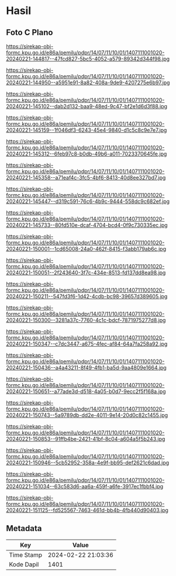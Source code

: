 # Hasil

## Foto C Plano

https://sirekap-obj-formc.kpu.go.id/e86a/pemilu/pdpr/14/07/11/10/01/1407111001020-20240221-144817--47fcd827-5bc5-4052-a579-89342d344f98.jpg

https://sirekap-obj-formc.kpu.go.id/e86a/pemilu/pdpr/14/07/11/10/01/1407111001020-20240221-144950--a5951e91-8a82-408a-9de9-4207275e6b97.jpg

https://sirekap-obj-formc.kpu.go.id/e86a/pemilu/pdpr/14/07/11/10/01/1407111001020-20240221-145102--dab2d132-baa9-48ed-9c47-bf2e1d6d3f88.jpg

https://sirekap-obj-formc.kpu.go.id/e86a/pemilu/pdpr/14/07/11/10/01/1407111001020-20240221-145159--1f046df3-6243-45e4-9840-d1c5c8c9e7e7.jpg

https://sirekap-obj-formc.kpu.go.id/e86a/pemilu/pdpr/14/07/11/10/01/1407111001020-20240221-145312--6feb97c8-b0db-49b6-a011-7023370645fe.jpg

https://sirekap-obj-formc.kpu.go.id/e86a/pemilu/pdpr/14/07/11/10/01/1407111001020-20240221-145358--a71eaf4c-3fc5-4bf6-8413-40d8ee327bd7.jpg

https://sirekap-obj-formc.kpu.go.id/e86a/pemilu/pdpr/14/07/11/10/01/1407111001020-20240221-145447--d319c591-76c6-4b9c-9444-558dc9c682ef.jpg

https://sirekap-obj-formc.kpu.go.id/e86a/pemilu/pdpr/14/07/11/10/01/1407111001020-20240221-145733--80fd510e-dcaf-4704-bcd4-0f9c730335ec.jpg

https://sirekap-obj-formc.kpu.go.id/e86a/pemilu/pdpr/14/07/11/10/01/1407111001020-20240221-150001--1cd65008-24a0-462f-8415-f3abb179ab6c.jpg

https://sirekap-obj-formc.kpu.go.id/e86a/pemilu/pdpr/14/07/11/10/01/1407111001020-20240221-150051--2f243640-3f7c-434e-8513-fd137dd8ea98.jpg

https://sirekap-obj-formc.kpu.go.id/e86a/pemilu/pdpr/14/07/11/10/01/1407111001020-20240221-150211--547fd3f6-1d42-4cdb-bc98-39657d389605.jpg

https://sirekap-obj-formc.kpu.go.id/e86a/pemilu/pdpr/14/07/11/10/01/1407111001020-20240221-150300--3281a37c-7760-4c1c-bdcf-7871975277d8.jpg

https://sirekap-obj-formc.kpu.go.id/e86a/pemilu/pdpr/14/07/11/10/01/1407111001020-20240221-150347--c7dc3447-a675-4fec-af84-64a7fa258a92.jpg

https://sirekap-obj-formc.kpu.go.id/e86a/pemilu/pdpr/14/07/11/10/01/1407111001020-20240221-150436--a4a43211-8f49-4fb1-ba5d-9aa4809e1664.jpg

https://sirekap-obj-formc.kpu.go.id/e86a/pemilu/pdpr/14/07/11/10/01/1407111001020-20240221-150651--a77ade3d-d518-4a05-b0d7-9ecc2f5f168a.jpg

https://sirekap-obj-formc.kpu.go.id/e86a/pemilu/pdpr/14/07/11/10/01/1407111001020-20240221-150743--5a9789db-dd2e-4011-9e14-20d0c82c1455.jpg

https://sirekap-obj-formc.kpu.go.id/e86a/pemilu/pdpr/14/07/11/10/01/1407111001020-20240221-150853--91ffb4be-2421-41bf-8c04-a604a5f5b243.jpg

https://sirekap-obj-formc.kpu.go.id/e86a/pemilu/pdpr/14/07/11/10/01/1407111001020-20240221-150946--5cb52952-358a-4e9f-bb95-def2621c6dad.jpg

https://sirekap-obj-formc.kpu.go.id/e86a/pemilu/pdpr/14/07/11/10/01/1407111001020-20240221-151034--63c583d6-aa6a-459f-a6fe-3917ec1fbbf4.jpg

https://sirekap-obj-formc.kpu.go.id/e86a/pemilu/pdpr/14/07/11/10/01/1407111001020-20240221-151125--fd525567-7463-461d-bb4b-4fb440d90403.jpg


## Metadata

| Key        | Value               |
| ---------- | ------------------- |
| Time Stamp | 2024-02-22 21:03:36 |
| Kode Dapil | 1401                |



